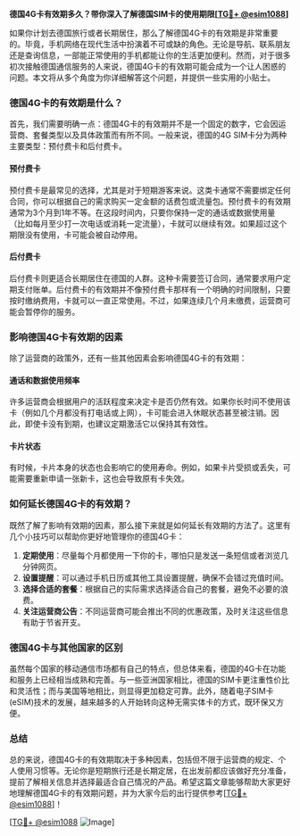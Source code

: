 **德国4G卡有效期多久？带你深入了解德国SIM卡的使用期限[[TG💪+ @esim1088](https://t.me/s/esim1088)]**

如果你计划去德国旅行或者长期居住，那么了解德国4G卡的有效期是非常重要的。毕竟，手机网络在现代生活中扮演着不可或缺的角色。无论是导航、联系朋友还是查询信息，一部能正常使用的手机都能让你的生活更加便利。然而，对于很多初次接触德国通信服务的人来说，德国4G卡的有效期可能会成为一个让人困惑的问题。本文将从多个角度为你详细解答这个问题，并提供一些实用的小贴士。

### 德国4G卡的有效期是什么？

首先，我们需要明确一点：德国4G卡的有效期并不是一个固定的数字，它会因运营商、套餐类型以及具体政策而有所不同。一般来说，德国的4G SIM卡分为两种主要类型：预付费卡和后付费卡。

#### 预付费卡

预付费卡是最常见的选择，尤其是对于短期游客来说。这类卡通常不需要绑定任何合同，你可以根据自己的需求购买一定金额的话费包或流量包。预付费卡的有效期通常为3个月到1年不等。在这段时间内，只要你保持一定的通话或数据使用量（比如每月至少打一次电话或消耗一定流量），卡就可以继续有效。如果超过这个期限没有使用，卡可能会被自动停用。

#### 后付费卡

后付费卡则更适合长期居住在德国的人群。这种卡需要签订合同，通常要求用户定期支付账单。后付费卡的有效期并不像预付费卡那样有一个明确的时间限制，只要按时缴纳费用，卡就可以一直正常使用。不过，如果连续几个月未缴费，运营商可能会暂停你的服务。

### 影响德国4G卡有效期的因素

除了运营商的政策外，还有一些其他因素会影响德国4G卡的有效期：

#### 通话和数据使用频率

许多运营商会根据用户的活跃程度来决定卡是否仍然有效。如果你长时间不使用该卡（例如几个月都没有打电话或上网），卡可能会进入休眠状态甚至被注销。因此，即使卡没有到期，也建议定期激活它以保持其有效性。

#### 卡片状态

有时候，卡片本身的状态也会影响它的使用寿命。例如，如果卡片受损或丢失，可能需要重新申请一张新卡，这也会导致原有卡失效。

### 如何延长德国4G卡的有效期？

既然了解了影响有效期的因素，那么接下来就是如何延长有效期的方法了。这里有几个小技巧可以帮助你更好地管理你的德国4G卡：

1. **定期使用**：尽量每个月都使用一下你的卡，哪怕只是发送一条短信或者浏览几分钟网页。
2. **设置提醒**：可以通过手机日历或其他工具设置提醒，确保不会错过充值时间。
3. **选择合适的套餐**：根据自己的实际需求选择适合自己的套餐，避免不必要的浪费。
4. **关注运营商公告**：不同运营商可能会推出不同的优惠政策，及时关注这些信息有助于节省开支。

### 德国4G卡与其他国家的区别

虽然每个国家的移动通信市场都有自己的特点，但总体来看，德国的4G卡在功能和服务上已经相当成熟和完善。与一些亚洲国家相比，德国的SIM卡更注重性价比和灵活性；而与美国等地相比，则显得更加稳定可靠。此外，随着电子SIM卡(eSIM)技术的发展，越来越多的人开始转向这种无需实体卡的方式，既环保又方便。

### 总结

总的来说，德国4G卡的有效期取决于多种因素，包括但不限于运营商的规定、个人使用习惯等。无论你是短期旅行还是长期定居，在出发前都应该做好充分准备，提前了解相关信息并选择最适合自己情况的产品。希望这篇文章能够帮助大家更好地理解德国4G卡的有效期问题，并为大家今后的出行提供参考[[TG💪+ @esim1088](https://t.me/s/esim1088)]！

[[TG💪+ @esim1088](https://t.me/s/esim1088) ![Image](https://i.postimg.cc/4NQfJmqS/Snipaste-2025-05-13-00-14-12.png)]